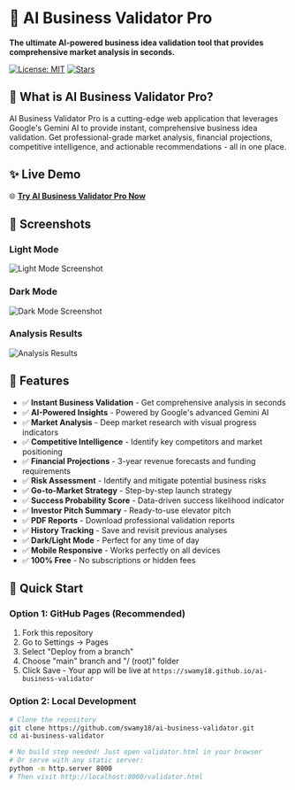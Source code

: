 # 🚀 AI Business Validator Pro

**The ultimate AI-powered business idea validation tool that provides comprehensive market analysis in seconds.**

[![License: MIT](https://img.shields.io/badge/License-MIT-yellow.svg)](https://opensource.org/licenses/MIT)
[![Stars](https://img.shields.io/github/stars/swamy18/ai-business-validator?style=social)](https://github.com/swamy18/ai-business-validator)

## 🎯 What is AI Business Validator Pro?

AI Business Validator Pro is a cutting-edge web application that leverages Google's Gemini AI to provide instant, comprehensive business idea validation. Get professional-grade market analysis, financial projections, competitive intelligence, and actionable recommendations - all in one place.

## ✨ Live Demo

🌐 **[Try AI Business Validator Pro Now](https://swamy18.github.io/ai-business-validator)**

## 📸 Screenshots

### Light Mode
![Light Mode Screenshot](demo/screenshots/light-mode.png)

### Dark Mode
![Dark Mode Screenshot](demo/screenshots/dark-mode.png)

### Analysis Results
![Analysis Results](demo/screenshots/analysis-results.png)

## 🌟 Features

- ✅ **Instant Business Validation** - Get comprehensive analysis in seconds
- ✅ **AI-Powered Insights** - Powered by Google's advanced Gemini AI
- ✅ **Market Analysis** - Deep market research with visual progress indicators
- ✅ **Competitive Intelligence** - Identify key competitors and market positioning
- ✅ **Financial Projections** - 3-year revenue forecasts and funding requirements
- ✅ **Risk Assessment** - Identify and mitigate potential business risks
- ✅ **Go-to-Market Strategy** - Step-by-step launch strategy
- ✅ **Success Probability Score** - Data-driven success likelihood indicator
- ✅ **Investor Pitch Summary** - Ready-to-use elevator pitch
- ✅ **PDF Reports** - Download professional validation reports
- ✅ **History Tracking** - Save and revisit previous analyses
- ✅ **Dark/Light Mode** - Perfect for any time of day
- ✅ **Mobile Responsive** - Works perfectly on all devices
- ✅ **100% Free** - No subscriptions or hidden fees

## 🚀 Quick Start

### Option 1: GitHub Pages (Recommended)
1. Fork this repository
2. Go to Settings → Pages
3. Select "Deploy from a branch"
4. Choose "main" branch and "/ (root)" folder
5. Click Save - Your app will be live at `https://swamy18.github.io/ai-business-validator`

### Option 2: Local Development
```bash
# Clone the repository
git clone https://github.com/swamy18/ai-business-validator.git
cd ai-business-validator

# No build step needed! Just open validator.html in your browser
# Or serve with any static server:
python -m http.server 8000
# Then visit http://localhost:8000/validator.html
